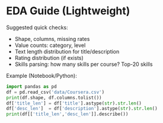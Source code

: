 # EDA Guide (Lightweight)

Suggested quick checks:
- Shape, columns, missing rates
- Value counts: category, level
- Text length distribution for title/description
- Rating distribution (if exists)
- Skills parsing: how many skills per course? Top-20 skills

Example (Notebook/Python):
```python
import pandas as pd
df = pd.read_csv('data/Coursera.csv')
print(df.shape, df.columns.tolist())
df['title_len'] = df['title'].astype(str).str.len()
df['desc_len']  = df['description'].astype(str).str.len()
print(df[['title_len','desc_len']].describe())
```
